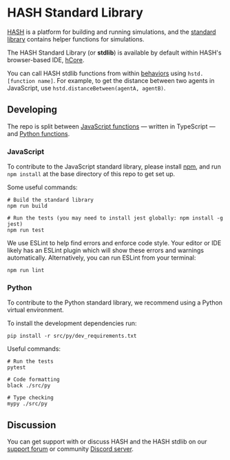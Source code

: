 # HASH Standard Library

[HASH](https://hash.ai) is a platform for building and running simulations, and the [standard library](https://docs.hash.ai/core/libraries) contains helper functions for simulations.

The HASH Standard Library (or **stdlib**) is available by default within HASH's browser-based IDE, [hCore](https://hash.ai/platform/core).

You can call HASH stdlib functions from within [behaviors](https://docs.hash.ai/core/behaviors) using `hstd.[function name]`. For example, to get the distance between two agents in JavaScript, use `hstd.distanceBetween(agentA, agentB)`.

## Developing

The repo is split between [JavaScript functions](https://github.com/hashintel/hash/tree/main/apps/engine/stdlib/src/ts) — written in TypeScript — and [Python functions](https://github.com/hashintel/hash/tree/main/apps/engine/stdlib/src/py).

### JavaScript

To contribute to the JavaScript standard library, please install [npm](https://www.npmjs.com/get-npm), and run `npm install` at the base directory of this repo to get set up.

Some useful commands:

```shell
# Build the standard library
npm run build

# Run the tests (you may need to install jest globally: npm install -g jest)
npm run test
```

We use ESLint to help find errors and enforce code style. Your editor or IDE likely has an ESLint plugin which will show these errors and warnings automatically. Alternatively, you can run ESLint from your terminal:

```shell
npm run lint
```

### Python

To contribute to the Python standard library, we recommend using a Python virtual
environment.

To install the development dependencies run:

```shell
pip install -r src/py/dev_requirements.txt
```

Useful commands:

```shell
# Run the tests
pytest

# Code formatting
black ./src/py

# Type checking
mypy ./src/py
```

## Discussion

You can get support with or discuss HASH and the HASH stdlib on our [support forum](https://hash.community/) or community [Discord server](https://hash.ai/discord).
